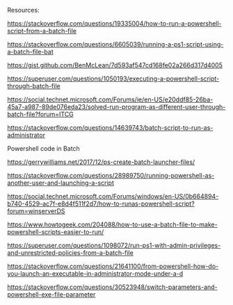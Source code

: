 Resources:

https://stackoverflow.com/questions/19335004/how-to-run-a-powershell-script-from-a-batch-file

https://stackoverflow.com/questions/6605039/running-a-ps1-script-using-a-batch-file-bat

https://gist.github.com/BenMcLean/7d593af547cd168fe02a266d317d4005

https://superuser.com/questions/1050193/executing-a-powershell-script-through-batch-file

https://social.technet.microsoft.com/Forums/ie/en-US/e20ddf85-26ba-45a7-a987-89de076eda23/solved-run-program-as-different-user-through-batch-file?forum=ITCG

https://stackoverflow.com/questions/14639743/batch-script-to-run-as-administrator


Powershell code in Batch

https://gerrywilliams.net/2017/12/ps-create-batch-launcher-files/

https://stackoverflow.com/questions/28989750/running-powershell-as-another-user-and-launching-a-script

https://social.technet.microsoft.com/Forums/windows/en-US/0b664894-b740-4529-ac7f-e8d4f511f2d7/how-to-runas-powershell-script?forum=winserverDS

https://www.howtogeek.com/204088/how-to-use-a-batch-file-to-make-powershell-scripts-easier-to-run/

https://superuser.com/questions/1098072/run-ps1-with-admin-privileges-and-unrestricted-policies-from-a-batch-file

https://stackoverflow.com/questions/21641100/from-powershell-how-do-you-launch-an-executable-in-administrator-mode-under-a-d

https://stackoverflow.com/questions/30523948/switch-parameters-and-powershell-exe-file-parameter

